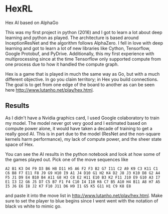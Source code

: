 # HexRL
Hex AI based on AlphaGo

This was my first project in python (2016) and I got to learn a lot about deep learning and python as played.
The architecture is based around InceptionResNet and the algorithm follows AlphaZero. I fell in love with deep learning and got to learn a lot
of new libraries like Cython, Tensorflow, Google Protobuf, and PyDrive. Additionally, this my first experience with multiprocessing since at the time
Tensorflow only supported compute from one process due to how it handled the compute graph.

Hex is a game that is played in much the same way as Go, but with a much different objective. In go you claim territory; in Hex you build connections.
The goal is to get from one edge of the board to another as can be seen here http://www.lutanho.net/play/hex.html.

## Results

As I didn't have a Nvidia graphics card, I used Google colaboratory to train my model. The model never got very good and I estimated based on compute power alone,
it would have taken a decade of training to get a really good AI. This is in part due to the model (ResNet and the non-square kernels harm performance), 
my lack of compute power, and the sheer state space of Hex.

You can see the AI results in the python notebook and look at how some of the games played out. Pick one of the move sequences like

```
A2 B1 K3 D4 F9 D3 B6 H8 D11 H5 A6 F2 F3 B2 G7 I11 C2 A9 K9 C3 K11 C1 C6 B8 F7 E11 F8 J9 G9 H10 I9 A1 J4 D10 G1 H2 K4 D2 J8 J3 K10 D8 G2 A4 F5 J1 D9 E4 B10 B4 A11 G8 H3 C8 E2 H11 E10 B3 K2 F11 J10 E9 G10 A3 I7 E1 I3 I2 G6 J5 D7 C5 B7 F1 F4 C10 I4 I10 K6 C7 B5 A10 H4 B11 A8 H7 A5 I5 J6 E6 I8 J2 K7 F10 J11 D6 H9 I1 G5 K5 G11 H1 C9 K8 E8
```

and paste it into the move list in http://www.lutanho.net/play/hex.html. Make sure to set the player to blue begins since I went went with the notation of black vs white to mimic go.
